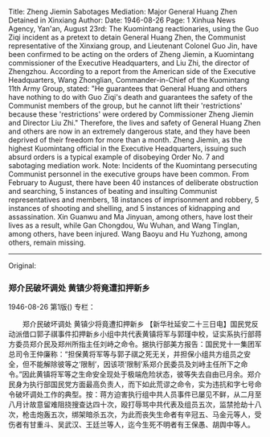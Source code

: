 Title: Zheng Jiemin Sabotages Mediation: Major General Huang Zhen Detained in Xinxiang
Author:
Date: 1946-08-26
Page: 1
Xinhua News Agency, Yan'an, August 23rd: The Kuomintang reactionaries, using the Guo Ziqi incident as a pretext to detain General Huang Zhen, the Communist representative of the Xinxiang group, and Lieutenant Colonel Guo Jin, have been confirmed to be acting on the orders of Zheng Jiemin, a Kuomintang commissioner of the Executive Headquarters, and Liu Zhi, the director of Zhengzhou. According to a report from the American side of the Executive Headquarters, Wang Zhonglian, Commander-in-Chief of the Kuomintang 11th Army Group, stated: "He guarantees that General Huang and others have nothing to do with Guo Ziqi's death and guarantees the safety of the Communist members of the group, but he cannot lift their 'restrictions' because these 'restrictions' were ordered by Commissioner Zheng Jiemin and Director Liu Zhi." Therefore, the lives and safety of General Huang Zhen and others are now in an extremely dangerous state, and they have been deprived of their freedom for more than a month. Zheng Jiemin, as the highest Kuomintang official in the Executive Headquarters, issuing such absurd orders is a typical example of disobeying Order No. 7 and sabotaging mediation work. Note: Incidents of the Kuomintang persecuting Communist personnel in the executive groups have been common. From February to August, there have been 40 instances of deliberate obstruction and searching, 5 instances of beating and insulting Communist representatives and members, 18 instances of imprisonment and robbery, 5 instances of shooting and shelling, and 5 instances of kidnapping and assassination. Xin Guanwu and Ma Jinyuan, among others, have lost their lives as a result, while Gan Chongdou, Wu Wuhan, and Wang Tinglan, among others, have been injured. Wang Baoyu and Hu Yuzhong, among others, remain missing.



<hr /> 

Original: 


### 郑介民破坏调处  黄镇少将竟遭扣押新乡

1946-08-26
第1版()
专栏：

　　郑介民破坏调处
    黄镇少将竟遭扣押新乡
    【新华社延安二十三日电】国民党反动派借口郭子祺事件扣押新乡小组中共代表黄镇将军与郭瑾中校，证实系执行部蒋方委员郑介民及郑州所指主任刘峙之命令。据执行部美方报告：国民党十一集团军总司令王仲廉称：“担保黄将军等与郭子祺之死无关，并担保小组共方组员之安全，但不能解除彼等之‘限制’，因该项‘限制’系郑介民委员及刘峙主任所下之命令。”因此黄镇将军等之生命安全现处于极端危险状态，彼等失去自由已月余。郑介民身为执行部国民党方面最高负责人，而下如此荒谬之命令，实为违抗和字七号命令破坏调处工作的典型。按：蒋方迫害执行组中共人员事件已屡见不鲜，从二月至八月计故意留难阻挠搜查达四十次，殴打辱骂中共代表及组员五次，监禁抢劫十八次，枪击炮轰五次，绑架暗杀五次，为此而丧失生命者有辛冠五、马金元等人，受伤者有甘重斗、吴武汉、王廷兰等人，迄今生死不明者有王保愚、胡舆中等人。
